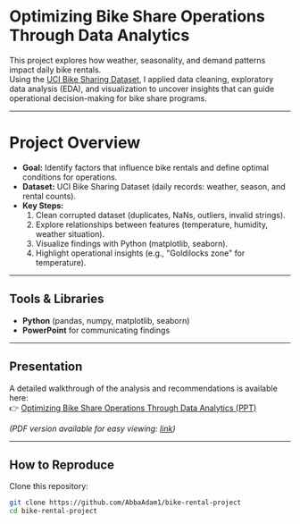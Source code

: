 # Optimizing Bike Share Operations Through Data Analytics

This project explores how weather, seasonality, and demand patterns impact daily bike rentals.  
Using the [UCI Bike Sharing Dataset](https://archive.ics.uci.edu/ml/datasets/bike+sharing+dataset), I applied data cleaning, exploratory data analysis (EDA), and visualization to uncover insights that can guide operational decision-making for bike share programs.

---

# Project Overview
- **Goal:** Identify factors that influence bike rentals and define optimal conditions for operations.
- **Dataset:** UCI Bike Sharing Dataset (daily records: weather, season, and rental counts).
- **Key Steps:**
	1. Clean corrupted dataset (duplicates, NaNs, outliers, invalid strings).
	2. Explore relationships between features (temperature, humidity, weather situation).
	3. Visualize findings with Python (matplotlib, seaborn).
	4. Highlight operational insights (e.g., "Goldilocks zone" for temperature).

---

## Tools & Libraries
- **Python** (pandas, numpy, matplotlib, seaborn)
- **PowerPoint** for communicating findings

---

## Presentation
A detailed walkthrough of the analysis and recommendations is available here:  
👉 [Optimizing Bike Share Operations Through Data Analytics (PPT)](presentation/bike_share_analysis.pptx)


*(PDF version available for easy viewing: [link](presentation/bike_share_analysis.pdf))* 

---

## How to Reproduce
   Clone this repository:
   ```bash
   git clone https://github.com/AbbaAdam1/bike-rental-project
   cd bike-rental-project
